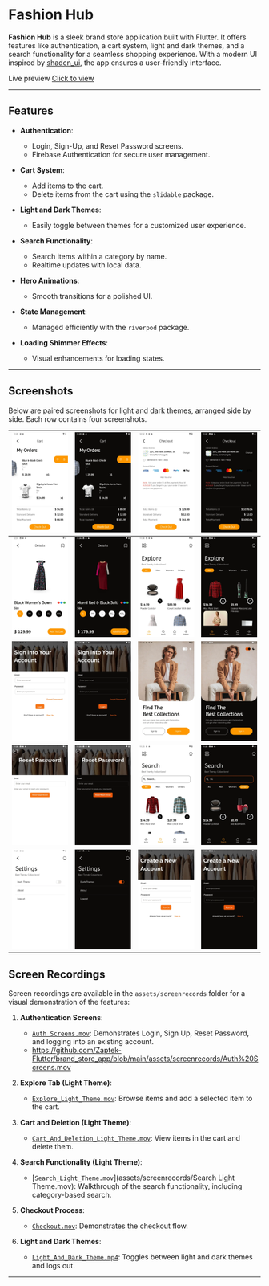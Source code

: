 # Fashion Hub

**Fashion Hub** is a sleek brand store application built with Flutter. It offers features like
authentication, a cart system, light and dark themes, and a search functionality for a seamless
shopping experience. With a modern UI inspired by [shadcn_ui](https://pub.dev/packages/shadcn_ui),
the app ensures a user-friendly interface.

Live preview [Click to view](https://thefashionhub.web.app/)

---

## Features

- **Authentication**:
    - Login, Sign-Up, and Reset Password screens.
    - Firebase Authentication for secure user management.

- **Cart System**:
    - Add items to the cart.
    - Delete items from the cart using the `slidable` package.

- **Light and Dark Themes**:
    - Easily toggle between themes for a customized user experience.

- **Search Functionality**:
    - Search items within a category by name.
    - Realtime updates with local data.

- **Hero Animations**:
    - Smooth transitions for a polished UI.

- **State Management**:
    - Managed efficiently with the `riverpod` package.

- **Loading Shimmer Effects**:
    - Visual enhancements for loading states.

---

## Screenshots

Below are paired screenshots for light and dark themes, arranged side by side. Each row contains
four screenshots.

| ![Cart Light](assets/screenshots/Cart_light.webp)           | ![Cart Dark](assets/screenshots/Cart_Dark.webp)         | ![Checkout Light](assets/screenshots/checkout_light.webp)       | ![Checkout Dark](assets/screenshots/Checkout_dark.webp)     |
|-------------------------------------------------------------|---------------------------------------------------------|-----------------------------------------------------------------|-------------------------------------------------------------|
| ![Details Light](assets/screenshots/Details_light.webp)     | ![Details Dark](assets/screenshots/Details_dark.webp)   | ![Explore Light](assets/screenshots/Explore%20light.webp)       | ![Explore Dark](assets/screenshots/Explore_dark.webp)       |
| ![Login Light](assets/screenshots/Login%20Light.webp)       | ![Login Dark](assets/screenshots/Login_Dark.webp)       | ![Onboarding Light](assets/screenshots/Onboarding%20Light.webp) | ![Onboarding Dark](assets/screenshots/Onboarding_Dark.webp) |
| ![Reset Light](assets/screenshots/Reset%20light.webp)       | ![Reset Dark](assets/screenshots/Reset_Dark.webp)       | ![Search Light](assets/screenshots/Search%20light.webp)         | ![Search Dark](assets/screenshots/Search_dark.webp)         |
| ![Settings Light](assets/screenshots/Settings%20light.webp) | ![Settings Dark](assets/screenshots/Settings_dark.webp) | ![Sign Up Light](assets/screenshots/Sign_Up_light.webp)         | ![Sign Up Dark](assets/screenshots/Sign_Up_dark.webp)       |

## Screen Recordings

Screen recordings are available in the `assets/screenrecords` folder for a visual demonstration of
the features:

1. **Authentication Screens**:
    - [`Auth Screens.mov`](assets/screenrecords/Auth%20Screens.mov): Demonstrates Login, Sign Up,
      Reset Password, and logging into an existing account.
    - https://github.com/Zaptek-Flutter/brand_store_app/blob/main/assets/screenrecords/Auth%20Screens.mov

2. **Explore Tab (Light Theme)**:
    - [`Explore_Light_Theme.mov`](assets/screenrecords/Explore%20Light%20Theme.mov): Browse items
      and
      add a selected
      item to the cart.

3. **Cart and Deletion (Light Theme)**:
    - [`Cart_And_Deletion_Light_Theme.mov`](assets/screenrecords/Cart%20And%20Deletion%20Light%20Theme.mov):
      View items in the cart and delete them.

4. **Search Functionality (Light Theme)**:
    - [`Search_Light_Theme.mov`](assets/screenrecords/Search Light Theme.mov): Walkthrough of
      the
      search functionality, including category-based search.

5. **Checkout Process**:
    - [`Checkout.mov`](assets/screenrecords/Checkout.mov): Demonstrates the checkout flow.

6. **Light and Dark Themes**:
    - [`Light_And_Dark_Theme.mp4`](assets/screenrecords/Light%20And%20Dark%20Theme.mov): Toggles
      between
      light and dark themes and logs out.

---

